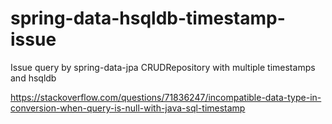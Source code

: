 # spring-data-hsqldb-timestamp-issue
Issue query by spring-data-jpa CRUDRepository with multiple timestamps and hsqldb

https://stackoverflow.com/questions/71836247/incompatible-data-type-in-conversion-when-query-is-null-with-java-sql-timestamp
